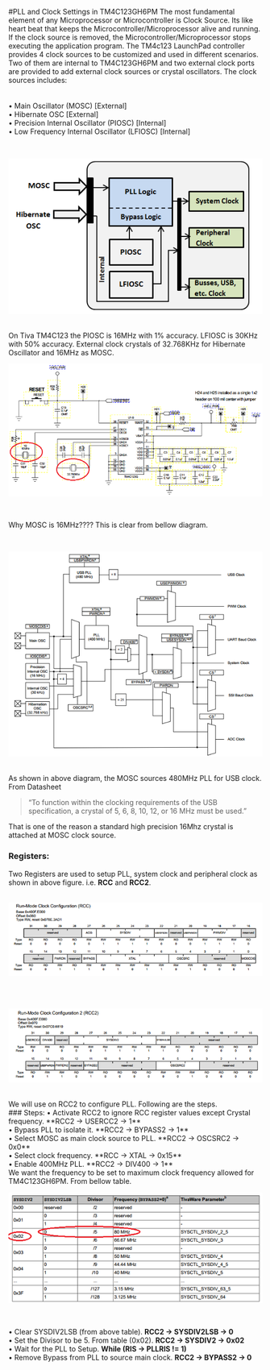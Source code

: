 #PLL and Clock Settings in TM4C123GH6PM
The most fundamental element of any Microprocessor or Microcontroller is Clock Source. Its like heart beat that keeps the Microcontroller/Microprocessor alive and running. If the clock source is removed, the Microcontroller/Microprocessor stops executing the application program. The TM4c123 LaunchPad controller provides 4 clock sources to be customized and used in different scenarios. Two of them are internal to TM4C123GH6PM and two external clock ports are provided to add external clock sources or crystal oscillators. The clock sources includes: <br> <br> <br>
•	Main Oscillator (MOSC)                              [External]  <br>
•	Hibernate OSC                                       [External]  <br>
•	Precision Internal Oscillator (PIOSC)               [Internal]  <br>
•	Low Frequency Internal Oscillator (LFIOSC)          [Internal]  <br>

<br>
<p align="center">
  <img src="../Resources/pll2.png"/>
</p>
<br>
On Tiva TM4C123 the PIOSC is 16MHz with 1% accuracy. LFIOSC is 30KHz with 50% accuracy. External clock crystals of 32.768KHz for Hibernate Oscillator and 16MHz as MOSC. 
<br>
<p align="center">
  <img src="../Resources/xtllaunchpad.png"/>
</p>
<br>

Why MOSC is 16MHz????
This is clear from bellow diagram.

<br>
<p align="center">
  <img src="../Resources/pll.png"/>
</p>
<br>
As shown in above diagram, the MOSC sources 480MHz PLL for USB clock. From Datasheet 

> “To function within the clocking requirements of the USB specification, a crystal of 5, 6, 8, 10, 12, or 16 MHz must be used.” <br>


That is one of the reason a standard high precision 16Mhz crystal is attached at MOSC clock source.
<br>
### Registers:
Two Registers are used to setup PLL, system clock and peripheral clock as shown in above figure. i.e. **RCC** and **RCC2**.
<br>
<br>
<p align="center">
  <img src="../Resources/RCC.png"/>
</p>
<br>
<br>
<p align="center">
  <img src="../Resources/RCC2.png"/>
</p>
<br>
We will use on RCC2 to configure PLL. Following are the steps.
<br>
### Steps:
•	Activate RCC2 to ignore RCC register values except Crystal frequency. **RCC2 -> USERCC2 -> 1** <br>
•	Bypass PLL to isolate it. **RCC2 -> BYPASS2 -> 1** <br>
•	Select MOSC as main clock source to PLL. **RCC2 -> OSCSRC2 -> 0x0** <br>
•	Select clock frequency. **RCC -> XTAL -> 0x15** <br>
•	Enable 400MHz PLL. **RCC2 -> DIV400 -> 1** <br>
We want the frequency to be set to maximum clock frequency allowed for TM4C123GH6PM. From bellow table.

<br>
<p align="center">
  <img src="../Resources/tablesysdiv.png"/>
</p>
<br>

•	Clear SYSDIV2LSB (from above table). **RCC2 -> SYSDIV2LSB -> 0** <br>
•	Set the Divisor to be 5. From table (0x02). **RCC2 -> SYSDIV2 -> 0x02** <br>
•	Wait for the PLL to Setup. **While (RIS -> PLLRIS  != 1)** <br>
•	Remove Bypass from PLL to source main clock. **RCC2 -> BYPASS2 -> 0** <br>

<br><br><br>

